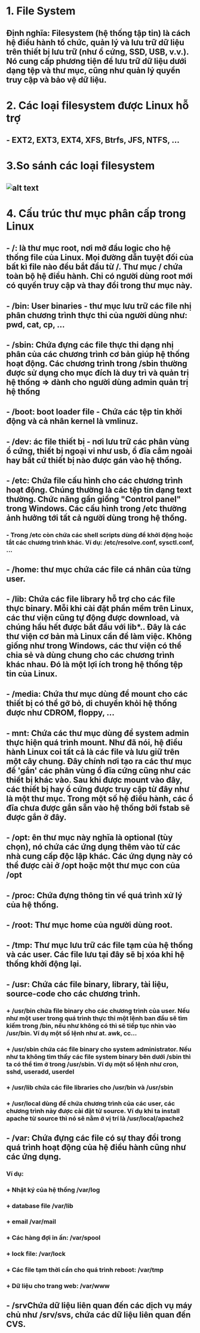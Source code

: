# 1. File System
## Định nghĩa: Filesystem (hệ thống tập tin) là cách hệ điều hành tổ chức, quản lý và lưu trữ dữ liệu trên thiết bị lưu trữ (như ổ cứng, SSD, USB, v.v.). Nó cung cấp phương tiện để lưu trữ dữ liệu dưới dạng tệp và thư mục, cũng như quản lý quyền truy cập và bảo vệ dữ liệu.
# 2. Các loại filesystem được Linux hỗ trợ
## - EXT2, EXT3, EXT4, XFS, Btrfs, JFS, NTFS, ...
# 3.So sánh các loại filesystem
## ![alt text](image.png)
# 4. Cấu trúc thư mục phân cấp trong Linux
## - /: là thư mục root, nơi mở đầu logic cho hệ thống file của Linux. Mọi đường dẫn tuyệt đối của bất kì file nào đều bắt đầu từ /. Thư mục / chứa toàn bộ hệ điều hành. Chỉ có người dùng root mới có quyền truy cập và thay đổi trong thư mục này.
## - /bin: User binaries - thư mục lưu trữ các file nhị phân chương trình thực thi của người dùng như: pwd, cat, cp, ...
## - /sbin:  Chứa đựng các file thực thi dạng nhị phân của các chương trình cơ bản giúp hệ thống hoạt động. Các chương trình trong /sbin thường được sử dụng cho mục đích là duy trì và quản trị hệ thống => dành cho người dùng admin quản trị hệ thống
## - /boot: boot loader file - Chứa các tệp tin khởi động và cả nhân kernel là vmlinuz.
## - /dev: ác file thiết bị - nơi lưu trữ các phân vùng ổ cứng, thiết bị ngoại vi như usb, ổ đĩa cắm ngoài hay bất cứ thiết bị nào được gán vào hệ thống.
## - /etc: Chứa file cấu hình cho các chương trình hoạt động. Chúng thường là các tệp tin dạng text thường. Chức năng gần giống "Control panel" trong Windows. Các cấu hình trong /etc thường ảnh hưởng tới tất cả người dùng trong hệ thống.
### - Trong /etc còn chứa các shell scripts dùng để khởi động hoặc tắt các chương trình khác. Ví dụ: /etc/resolve.conf, sysctl.conf, ...
## - /home: thư mục chứa các file cá nhân của từng user.
## - /lib: Chứa các file library hỗ trợ cho các file thực binary. Mỗi khi cài đặt phần mềm trên Linux, các thư viện cũng tự động được download, và chúng hầu hết được bắt đầu với lib*.. Đây là các thư viện cơ bản mà Linux cần đề làm việc. Không giống như trong Windows, các thư viện có thể chia sẻ và dùng chung cho các chương trình khác nhau. Đó là một lợi ích trong hệ thống tệp tin của Linux.
## - /media:  Chứa thư mục dùng để mount cho các thiết bị có thể gỡ bỏ, di chuyển khỏi hệ thống được như CDROM, floppy, ...
## - mnt:  Chứa các thư mục dùng để system admin thực hiện quá trình mount. Như đã nói, hệ điều hành Linux coi tất cả là các file và lưu giữ trên một cây chung. Đây chính nơi tạo ra các thư mục để 'gắn' các phân vùng ổ đĩa cứng cũng như các thiết bị khác vào. Sau khi được mount vào đây, các thiết bị hay ổ cứng được truy cập từ đây như là một thư mục. Trong một số hệ điều hành, các ổ đĩa chưa được gắn sẵn vào hệ thống bởi fstab sẽ được gắn ở đây.
## - /opt: ên thư mục này nghĩa là optional (tùy chọn), nó chứa các ứng dụng thêm vào từ các nhà cung cấp độc lập khác. Các ứng dụng này có thể được cài ở /opt hoặc một thư mục con của /opt
## - /proc: Chứa đựng thông tin về quá trình xử lý của hệ thống.
<!-- ### Đây là một pseudo filesystem chứa đựng các thông tin về các process đang chạy. -->
<!-- Đây là một virtual filesystem chứa đựng các thông tin tài nguyên hệ thống. -->
<!-- Ví dụ: /proc/cpuinfo cung cấp cho ta thông số kỹ thuật của CPU. Để xem dùng lệnh cat: $cat /proc/cpuinfo -->
## - /root: Thư mục home của người dùng root.
## - /tmp: Thư mục lưu trữ các file tạm của hệ thống và các user. Các file lưu tại đây sẽ bị xóa khi hệ thống khởi động lại.
## - /usr: Chứa các file binary, library, tài liệu, source-code cho các chương trình.
### + /usr/bin chứa file binary cho các chương trình của user. Nếu như một user trong quá trình thực thi một lệnh ban đầu sẽ tìm kiếm trong /bin, nếu như không có thì sẽ tiếp tục nhìn vào /usr/bin. Ví dụ một số lệnh như at. awk, cc...
### + /usr/sbin chứa các file binary cho system administrator. Nếu như ta không tìm thấy các file system binary bên dưới /sbin thì ta có thể tìm ở trong /usr/sbin. Ví dụ một số lệnh như cron, sshd, useradd, userdel
### + /usr/lib chứa các file libraries cho /usr/bin và /usr/sbin
### + /usr/local dùng để chứa chương trình của các user, các chương trình này được cài đặt từ source. Ví dụ khi ta install apache từ source thì nó sẽ nằm ở vị trí là /usr/local/apache2
## - /var:  Chứa đựng các file có sự thay đổi trong quá trình hoạt động của hệ điều hành cũng như các ứng dụng.
### Ví dụ:
### + Nhật ký của hệ thống /var/log
### + database file /var/lib
### + email /var/mail
### + Các hàng đợi in ấn: /var/spool
### + lock file: /var/lock
### + Các file tạm thời cần cho quá trình reboot: /var/tmp
### + Dữ liệu cho trang web: /var/www
## - /srvChứa dữ liệu liên quan đến các dịch vụ máy chủ như /srv/svs, chứa các dữ liệu liên quan đến CVS.